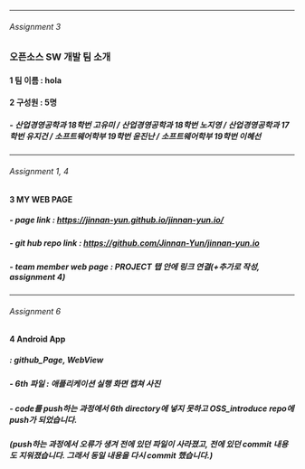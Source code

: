 - - -
###### Assignment 3
### 오픈소스 SW 개발 팀 소개  

#### 1    팀 이름 : hola

#### 2    구성원 : 5명 

##### - 산업경영공학과 18학번 고유미 / 산업경영공학과 18학번 노지영 / 산업경영공학과 17학번 유지건 / 소프트웨어학부 19학번 윤진난 / 소프트웨어학부 19학번 이혜선
- - -
###### Assignment 1, 4
#### 3 MY WEB PAGE 
##### - *page link* : https://jinnan-yun.github.io/jinnan-yun.io/
##### - *git hub repo link* : https://github.com/Jinnan-Yun/jinnan-yun.io
##### - *team member* web page : PROJECT 탭 안에 링크 연결(+추가로 작성, assignment 4)
- - -
###### Assignment 6
#### 4 Android App  
##### : *github_Page*, *WebView*

##### - 6th 파일 : 애플리케이션 실행 화면 캡쳐 사진 

##### - code를 push하는 과정에서 6th directory에 넣지 못하고 OSS_introduce repo에 push가 되었습니다. 
##### (push하는 과정에서 오류가 생겨 전에 있던 파일이 사라졌고, 전에 있던 commit 내용도 지워졌습니다. 그래서 동일 내용을 다시 commit 했습니다.)

